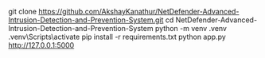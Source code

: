 git clone https://github.com/AkshayKanathur/NetDefender-Advanced-Intrusion-Detection-and-Prevention-System.git
cd NetDefender-Advanced-Intrusion-Detection-and-Prevention-System
python -m venv .venv
.venv\Scripts\activate
pip install -r requirements.txt
python app.py
http://127.0.0.1:5000

